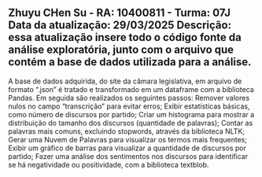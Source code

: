<h2> Zhuyu CHen Su - RA: 10400811 - Turma: 07J
  Data da atualização: 29/03/2025
  Descrição: essa atualização insere todo o código fonte da análise exploratória, junto com o arquivo que contém a base de dados utilizada para a análise.
</h2>

<p>A base de dados adquirida, do site da câmara legislativa, em arquivo de formato “.json” é tratado e transformado em um dataframe com a biblioteca Pandas. Em seguida são realizados os seguintes passos: Remover valores nulos no campo “transcrição” para evitar erros; Exibir estatísticas básicas, como número de discursos por partido; Criar um histograma para mostrar a distribuição do tamanho dos discursos (quantidade de palavras);  Contar as palavras mais comuns, excluindo stopwords, através da biblioteca NLTK; Gerar uma Nuvem de Palavras para visualizar os termos mais frequentes;  Exibir um gráfico de barras para visualizar a quantidade de discursos por partido; Fazer uma análise dos sentimentos nos discursos para identificar se há negatividade ou positividade, com a biblioteca textblob.</p>
